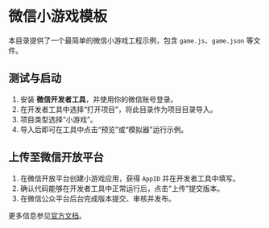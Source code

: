 # 微信小游戏模板

本目录提供了一个最简单的微信小游戏工程示例，包含 `game.js`、`game.json` 等文件。

## 测试与启动
1. 安装 **微信开发者工具**，并使用你的微信账号登录。
2. 在开发者工具中选择“打开项目”，将此目录作为项目目录导入。
3. 项目类型选择“小游戏”。
4. 导入后即可在工具中点击“预览”或“模拟器”运行示例。

## 上传至微信开放平台
1. 在微信开放平台创建小游戏应用，获得 `AppID` 并在开发者工具中填写。
2. 确认代码能够在开发者工具中正常运行后，点击“上传”提交版本。
3. 在微信公众平台后台完成版本提交、审核并发布。

更多信息参见[官方文档](https://developers.weixin.qq.com/minigame/dev/)。
